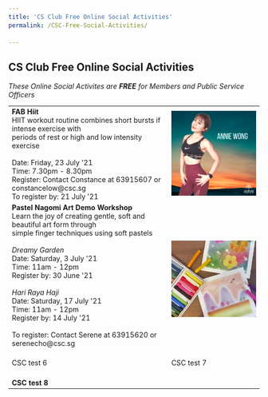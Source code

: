 ```yaml
---
title: 'CS Club Free Online Social Activities'
permalink: /CSC-Free-Social-Activities/

---
```


## CS Club Free Online Social Activities
<i>These Online Social Activites are <b>FREE</b> for Members and Public Service Officers</i>
<br>

<table>
	<tr>
		<td>
			<b>FAB Hiit</b><br>
			HIIT workout routine combines short bursts if intense exercise with <br>periods of rest or high and low intensity exercise 
			<br>
			<br>
			Date: Friday, 23 July '21 <br>
			Time: 7.30pm - 8.30pm <br>
			Register: Contact Constance at 63915607 or constancelow@csc.sg <br>
			To register by: 21 July '21
		</td>
		<td>
			<img src="/images/sa/fab hiit.png"/>
		</td>
	</tr>
	<tr>
		<td>
			<b>Pastel Nagomi Art Demo Workshop</b> <br>
			Learn the joy of creating gentle, soft and beautiful art form through <br>simple finger techniques using soft pastels
			<br>
			<br>
			<i>Dreamy Garden</i> <br>
			Date: Saturday, 3 July '21 <br>
			Time: 11am - 12pm <br>
			Register by: 30 June '21 <br>
			<br>
			<i>Hari Raya Haji</i> <br>
			Date: Saturday, 17 July '21 <br>
			Time: 11am - 12pm <br>
			Register by: 14 July '21 <br>
			<br>
			To register: Contact Serene at 63915620 or serenecho@csc.sg <br>
			<br>
		</td>
		<td>
			 <img src="/images/sa/pastel nagomi.png"/>
		</td>
	</tr>
	<tr>
		<td>
			CSC test 6
		</td>
		<td>
			CSC test 7
		</td>
	</tr>
	<tr>
		<td colspan="2">
			<br>
			<b>CSC test 8</b>
		</td>
	</tr>

</table>
<br>
